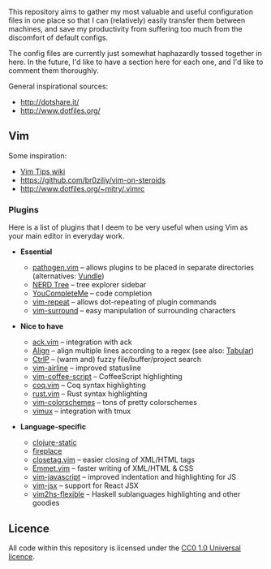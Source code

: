 This repository aims to gather my most valuable and useful configuration files in one
place so that I can (relatively) easily transfer them between machines, and save my
productivity from suffering too much from the discomfort of default configs.

The config files are currently just somewhat haphazardly tossed together in here. In
the future, I'd like to have a section here for each one, and I'd like to comment
them thoroughly.

General inspirational sources:

-   <http://dotshare.it/>
-   <http://www.dotfiles.org/>

## Vim

Some inspiration:

-   [Vim Tips wiki](http://vim.wikia.com/wiki/Vim_Tips_Wiki)
-   <https://github.com/br0ziliy/vim-on-steroids>
-   <http://www.dotfiles.org/~mitry/.vimrc>

### Plugins

Here is a list of plugins that I deem to be very useful when using Vim as your main
editor in everyday work.

-   **Essential**
    -   [pathogen.vim](https://github.com/tpope/vim-pathogen) – allows plugins to be
        placed in separate directories (alternatives:
        [Vundle](https://github.com/gmarik/Vundle.vim))
    -   [NERD Tree](https://github.com/scrooloose/nerdtree) – tree explorer sidebar
    -   [YouCompleteMe](https://valloric.github.io/YouCompleteMe/) – code completion
    -   [vim-repeat](https://github.com/tpope/vim-repeat) – allows dot-repeating of
        plugin commands
    -   [vim-surround](https://github.com/tpope/vim-surround) – easy manipulation of
        surrounding characters

-   **Nice to have**
    -   [ack.vim](https://github.com/mileszs/ack.vim) – integration with ack
    -   [Align](https://github.com/vim-scripts/Align) – align multiple lines
        according to a regex (see also: [Tabular](https://github.com/godlygeek/tabular))
    -   [CtrlP](http://kien.github.io/ctrlp.vim/) – (warm and) fuzzy
        file/buffer/project search
    -   [vim-airline](https://github.com/bling/vim-airline) – improved statusline
    -   [vim-coffee-script](https://github.com/kchmck/vim-coffee-script)
        – CoffeeScript highlighting
    -   [coq.vim](https://github.com/mgrabovsky/coq.vim) – Coq syntax highlighting
    -   [rust.vim](https://github.com/rust-lang/rust.vim) – Rust syntax highlighting
    -   [vim-colorschemes](https://github.com/flazz/vim-colorschemes) – tons of
        pretty colorschemes
    -   [vimux](https://github.com/benmills/vimux) – integration with tmux

-   **Language-specific**
    -   [clojure-static](https://github.com/guns/vim-clojure-static)
    -   [fireplace](https://github.com/tpope/fireplace)
    -   [closetag.vim](https://github.com/vim-scripts/closetag.vim) – easier closing
        of XML/HTML tags
    -   [Emmet.vim](https://github.com/mattn/emmet-vim) – faster writing of XML/HTML & CSS
    -   [vim-javascript](https://github.com/pangloss/vim-javascript) – improved
        indentation and highlighting for JS
    -   [vim-jsx](https://github.com/mxw/vim-jsx) – support for React JSX
    -   [vim2hs-flexible](https://github.com/lpil/vim2hs-flexible) – Haskell
        sublanguages highlighting and other goodies

## Licence

All code within this repository is licensed under the [CC0 1.0 Universal
licence](https://creativecommons.org/publicdomain/zero/1.0/).

<!-- vim: set et: -->
